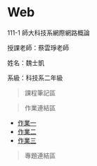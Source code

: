 # Web
111-1 師大科技系網際網路概論

授課老師：蔡雲琤老師

姓名：魏士凱

系級：科技系二年級

>課程筆記區


>作業連結區
+ [作業一](https://youtu.be/TV-MQ8EgHlI)
+ [作業二](https://youtu.be/pZL3aF1Iu70)
+ [作業三](https://youtu.be/lu0vb8R0z3E)

>專題連結區

